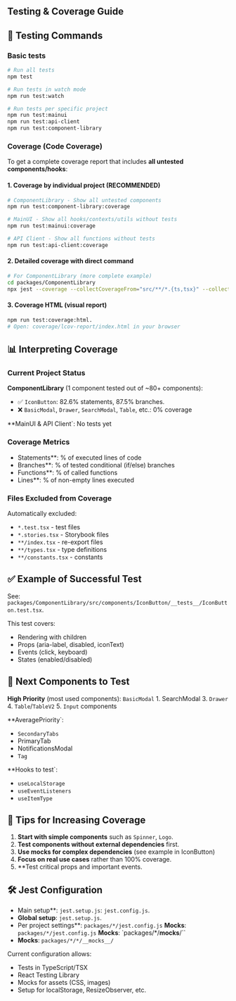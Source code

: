 ## Testing & Coverage Guide

## 🧪 Testing Commands

### Basic tests
````bash
# Run all tests
npm test

# Run tests in watch mode
npm run test:watch

# Run tests per specific project
npm run test:mainui
npm run test:api-client
npm run test:component-library
````

### Coverage (Code Coverage)

To get a complete coverage report that includes **all untested components/hooks**:

#### 1. Coverage by individual project (RECOMMENDED)
````bash
# ComponentLibrary - Show all untested components
npm run test:component-library:coverage

# MainUI - Show all hooks/contexts/utils without tests 
npm run test:mainui:coverage

# API Client - Show all functions without tests
npm run test:api-client:coverage
````

#### 2. Detailed coverage with direct command
````bash
# For ComponentLibrary (more complete example)
cd packages/ComponentLibrary
npx jest --coverage --collectCoverageFrom="src/**/*.{ts,tsx}" --collectCoverageFrom="!src/**/**/*.test.{ts,tsx}" --collectCoverageFrom="!src/**/**/__tests__/**"
````

#### 3. Coverage HTML (visual report)
````bash
npm run test:coverage:html.
# Open: coverage/lcov-report/index.html in your browser
````

## 📊 Interpreting Coverage

### Current Project Status

**ComponentLibrary** (1 component tested out of ~80+ components):
- ✅ `IconButton`: 82.6% statements, 87.5% branches.  
- ❌ `BasicModal`, `Drawer`, `SearchModal`, `Table`, etc.: 0% coverage

**MainUI & API Client`: No tests yet

### Coverage Metrics

- Statements**: % of executed lines of code
- Branches**: % of tested conditional (if/else) branches
- Functions**: % of called functions
- Lines**: % of non-empty lines executed

### Files Excluded from Coverage

Automatically excluded:
- `*.test.tsx` - test files
- `*.stories.tsx` - Storybook files
- `**/index.tsx` - re-export files
- `**/types.tsx` - type definitions
- `**/constants.tsx` - constants

## ✅ Example of Successful Test

See: `packages/ComponentLibrary/src/components/IconButton/__tests__/IconButton.test.tsx`.

This test covers:
- Rendering with children
- Props (aria-label, disabled, iconText)
- Events (click, keyboard)
- States (enabled/disabled)

## 🎯 Next Components to Test

**High Priority** (most used components):
`BasicModal` 1.
SearchModal
3. `Drawer`
4. `Table`/`TableV2`
5. `Input` components

**AveragePriority`:
- `SecondaryTabs`
- PrimaryTab
- NotificationsModal
- `Tag`

**Hooks to test`:
- `useLocalStorage`
- `useEventListeners`
- `useItemType`

## 🚀 Tips for Increasing Coverage

1. **Start with simple components** such as `Spinner`, `Logo`.
2. **Test components without external dependencies** first.
3. **Use mocks for complex dependencies** (see example in IconButton)
4. **Focus on real use cases** rather than 100% coverage.
5. **Test critical props and important events.

## 🛠 Jest Configuration

- Main setup**: `jest.setup.js`: `jest.config.js`.
- **Global setup**: `jest.setup.js`.
- Per project settings**: `packages/*/jest.config.js` **Mocks**: `packages/*/jest.config.js` **Mocks**: `packages/*/__mocks__/``
- **Mocks**: `packages/*/*/__mocks__/`

Current configuration allows:
- Tests in TypeScript/TSX
- React Testing Library
- Mocks for assets (CSS, images)
- Setup for localStorage, ResizeObserver, etc.
